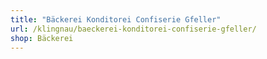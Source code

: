 ```yaml
---
title: "Bäckerei Konditorei Confiserie Gfeller"
url: /klingnau/baeckerei-konditorei-confiserie-gfeller/
shop: Bäckerei
---
```

